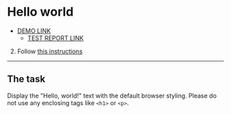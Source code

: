 # Hello world
- [DEMO LINK](https://<yevhenii-kozak>.github.io/layout_hello-world/) <br>
    - [TEST REPORT LINK](https://<yevhenii-kozak>.github.io/layout_hello-world/report/html_report/)
2. Follow [this instructions](https://mate-academy.github.io/layout_task-guideline/)
___

## The task 
Display the "Hello, world!" text with the default browser styling. Please do not 
use any enclosing tags like `<h1>` or `<p>`.
